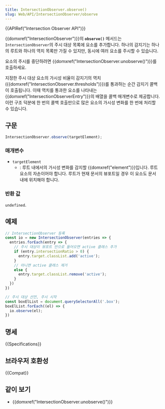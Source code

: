 ```yaml
---
title: IntersectionObserver.observe()
slug: Web/API/IntersectionObserver/observe
---
```

{{APIRef("Intersection Observer API")}}

{{domxref("IntersectionObserver")}}의 **`observe()`** 메서드는 `IntersectionObserver`의 주시 대상 목록에 요소를 추가합니다. 하나의 감지기는 하나의 루트와 하나의 역치 목록만 가질 수 있지만, 동시에 여러 요소를 주시할 수 있습니다.

요소의 주시를 중단하려면 {{domxref("IntersectionObserver.unobserve()")}}를 호출하세요.

지정한 주시 대상 요소의 가시성 비율이 감지기의 역치({{domxref("IntersectionObserver.thresholds")}})를 통과하는 순간 감지기 콜백이 호출됩니다. 이때 역치를 통과한 요소를 나타내는 {{domxref("IntersectionObserverEntry")}}의 배열을 콜백 매개변수로 제공합니다. 이런 구조 덕분에 한 번의 콜백 호출만으로 많은 요소의 가시성 변화를 한 번에 처리할 수 있습니다.

## 구문

```js
IntersectionObserver.observe(targetElement);
```

### 매개변수

- `targetElement`
  - : 루트 내에서의 가시성 변화를 감지할 {{domxref("element")}}입니다. 루트 요소의 자손이어야 합니다. 루트가 현재 문서의 뷰포트일 경우 이 요소도 문서 내에 위치해야 합니다.

### 반환 값

`undefined`.

## 예제

```js
// IntersectionObserver 등록
const io = new IntersectionObserver(entries => {
  entries.forEach(entry => {
    // 주시 대상이 뷰포트 안으로 들어오면 active 클래스 추가
    if (entry.intersectionRatio > 0) {
      entry.target.classList.add('active');
    }
    // 아니면 active 클래스 제거
    else {
      entry.target.classList.remove('active');
    }
  })
})

// 주시 대상 선언, 주시 시작
const boxElList = document.querySelectorAll('.box');
boxElList.forEach((el) => {
  io.observe(el);
})
```

## 명세

{{Specifications}}

## 브라우저 호환성

{{Compat}}

## 같이 보기

- {{domxref("IntersectionObserver.unobserve()")}}
